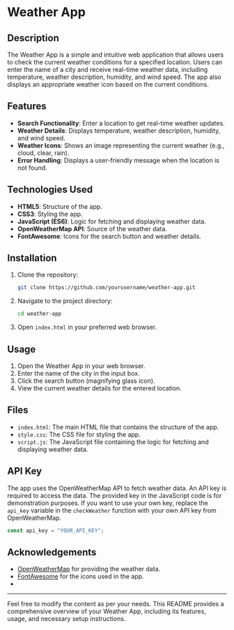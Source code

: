 # Weather App

## Description

The Weather App is a simple and intuitive web application that allows users to check the current weather conditions for a specified location. Users can enter the name of a city and receive real-time weather data, including temperature, weather description, humidity, and wind speed. The app also displays an appropriate weather icon based on the current conditions.

## Features

- **Search Functionality**: Enter a location to get real-time weather updates.
- **Weather Details**: Displays temperature, weather description, humidity, and wind speed.
- **Weather Icons**: Shows an image representing the current weather (e.g., cloud, clear, rain).
- **Error Handling**: Displays a user-friendly message when the location is not found.

## Technologies Used

- **HTML5**: Structure of the app.
- **CSS3**: Styling the app.
- **JavaScript (ES6)**: Logic for fetching and displaying weather data.
- **OpenWeatherMap API**: Source of the weather data.
- **FontAwesome**: Icons for the search button and weather details.

## Installation

1. Clone the repository:
    ```sh
    git clone https://github.com/yourusername/weather-app.git
    ```
2. Navigate to the project directory:
    ```sh
    cd weather-app
    ```
3. Open `index.html` in your preferred web browser.

## Usage

1. Open the Weather App in your web browser.
2. Enter the name of the city in the input box.
3. Click the search button (magnifying glass icon).
4. View the current weather details for the entered location.

## Files

- `index.html`: The main HTML file that contains the structure of the app.
- `style.css`: The CSS file for styling the app.
- `script.js`: The JavaScript file containing the logic for fetching and displaying weather data.

## API Key

The app uses the OpenWeatherMap API to fetch weather data. An API key is required to access the data. The provided key in the JavaScript code is for demonstration purposes. If you want to use your own key, replace the `api_key` variable in the `checkWeather` function with your own API key from OpenWeatherMap.

```javascript
const api_key = "YOUR_API_KEY";
```

## Acknowledgements

- [OpenWeatherMap](https://openweathermap.org/) for providing the weather data.
- [FontAwesome](https://fontawesome.com/) for the icons used in the app.
- 
---

Feel free to modify the content as per your needs. This README provides a comprehensive overview of your Weather App, including its features, usage, and necessary setup instructions.
